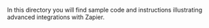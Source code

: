 In this directory you will find sample code and instructions illustrating advanced integrations with Zapier.
